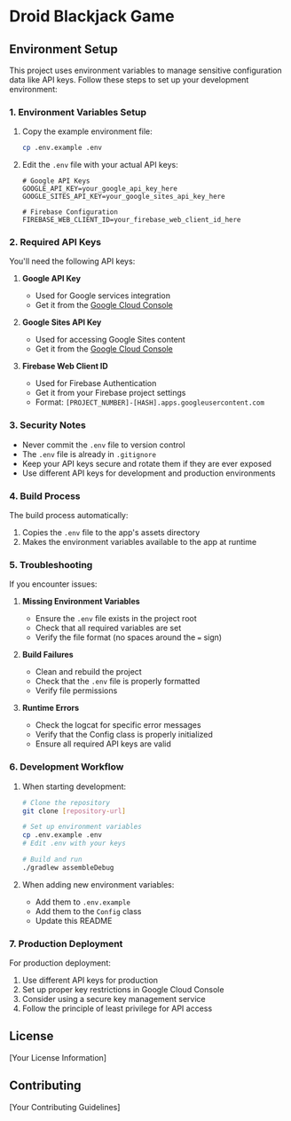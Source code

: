 # Droid Blackjack Game

## Environment Setup

This project uses environment variables to manage sensitive configuration data like API keys. Follow these steps to set up your development environment:

### 1. Environment Variables Setup

1. Copy the example environment file:
   ```bash
   cp .env.example .env
   ```

2. Edit the `.env` file with your actual API keys:
   ```
   # Google API Keys
   GOOGLE_API_KEY=your_google_api_key_here
   GOOGLE_SITES_API_KEY=your_google_sites_api_key_here

   # Firebase Configuration
   FIREBASE_WEB_CLIENT_ID=your_firebase_web_client_id_here
   ```

### 2. Required API Keys

You'll need the following API keys:

1. **Google API Key**
   - Used for Google services integration
   - Get it from the [Google Cloud Console](https://console.cloud.google.com)

2. **Google Sites API Key**
   - Used for accessing Google Sites content
   - Get it from the [Google Cloud Console](https://console.cloud.google.com)

3. **Firebase Web Client ID**
   - Used for Firebase Authentication
   - Get it from your Firebase project settings
   - Format: `[PROJECT_NUMBER]-[HASH].apps.googleusercontent.com`

### 3. Security Notes

- Never commit the `.env` file to version control
- The `.env` file is already in `.gitignore`
- Keep your API keys secure and rotate them if they are ever exposed
- Use different API keys for development and production environments

### 4. Build Process

The build process automatically:
1. Copies the `.env` file to the app's assets directory
2. Makes the environment variables available to the app at runtime

### 5. Troubleshooting

If you encounter issues:

1. **Missing Environment Variables**
   - Ensure the `.env` file exists in the project root
   - Check that all required variables are set
   - Verify the file format (no spaces around the `=` sign)

2. **Build Failures**
   - Clean and rebuild the project
   - Check that the `.env` file is properly formatted
   - Verify file permissions

3. **Runtime Errors**
   - Check the logcat for specific error messages
   - Verify that the Config class is properly initialized
   - Ensure all required API keys are valid

### 6. Development Workflow

1. When starting development:
   ```bash
   # Clone the repository
   git clone [repository-url]
   
   # Set up environment variables
   cp .env.example .env
   # Edit .env with your keys
   
   # Build and run
   ./gradlew assembleDebug
   ```

2. When adding new environment variables:
   - Add them to `.env.example`
   - Add them to the `Config` class
   - Update this README

### 7. Production Deployment

For production deployment:
1. Use different API keys for production
2. Set up proper key restrictions in Google Cloud Console
3. Consider using a secure key management service
4. Follow the principle of least privilege for API access

## License

[Your License Information]

## Contributing

[Your Contributing Guidelines]
